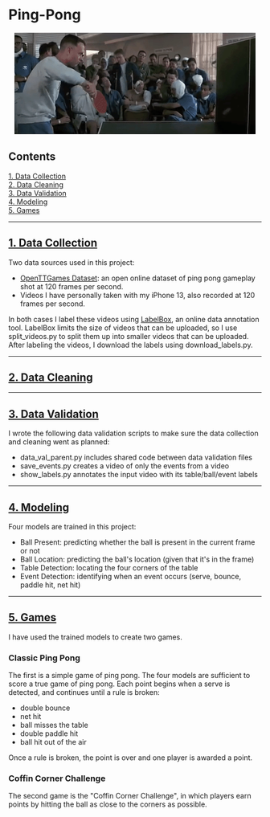 # Ping-Pong

<center>
    <img src="./Misc/ForrestGump.gif">
</center>


## Contents

[1. Data Collection](#Data-Collection)\
[2. Data Cleaning](#Data-Cleaning)\
[3. Data Validation](#Data-Validation)\
[4. Modeling](#Modeling)\
[5. Games](#Games)

<hr>

<a name="Data-Collection"></a>

## [1. Data Collection](Data_Collection/)

Two data sources used in this project:
- <a href="https://lab.osai.ai/">OpenTTGames Dataset</a>: an open online dataset of ping pong gameplay shot at 120 frames per second.
- Videos I have personally taken with my iPhone 13, also recorded at 120 frames per second.

In both cases I label these videos using <a href="https://labelbox.com/">LabelBox</a>, an online data annotation tool. LabelBox limits the size of videos that can be uploaded, so I use split_videos.py to split them up into smaller videos that can be uploaded. After labeling the videos, I download the labels using download_labels.py.


<hr>
<a name="Data-Cleaning"></a>

## [2. Data Cleaning](Data_Cleaning/)



<hr>
<a name="Data-Validation"></a>

## [3. Data Validation](Data_Validation/)

I wrote the following data validation scripts to make sure the data collection and cleaning went as planned:
- data_val_parent.py includes shared code between data validation files
- save_events.py creates a video of only the events from a video
- show_labels.py annotates the input video with its table/ball/event labels


<hr>
<a name="Modeling"></a>

## [4. Modeling](Modeling/)

Four models are trained in this project:
- Ball Present: predicting whether the ball is present in the current frame or not
- Ball Location: predicting the ball's location (given that it's in the frame)
- Table Detection: locating the four corners of the table
- Event Detection: identifying when an event occurs (serve, bounce, paddle hit, net hit)


<hr>
<a name="Games"></a>

## [5. Games](Games/)

I have used the trained models to create two games. 

### Classic Ping Pong
The first is a simple game of ping pong. The four models are sufficient to score a true game of ping pong. Each point begins when a serve is detected, and continues until a rule is broken:
- double bounce
- net hit
- ball misses the table
- double paddle hit
- ball hit out of the air

Once a rule is broken, the point is over and one player is awarded a point.

### Coffin Corner Challenge
The second game is the "Coffin Corner Challenge", in which players earn points by hitting the ball as close to the corners as possible.
